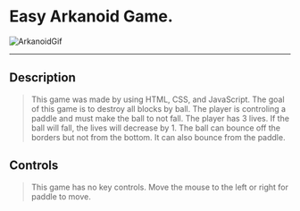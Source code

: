 # Easy Arkanoid Game.
![ArkanoidGif](https://github.com/TsimurKurchyshyn/Arkanoid-Game/assets/151466640/bf318a89-af81-4c02-b3ff-86b1360a94a9)


---

## Description
> This game was made by using HTML, CSS, and JavaScript.
> The goal of this game is to destroy all blocks by ball. The player is controling a paddle and must make the ball to not fall.
>  The player has 3 lives. If the ball will fall, the lives will decrease by 1. The ball can bounce off the borders but not from the bottom. It can also bounce from the paddle.

## Controls
> This game has no key controls. Move the mouse to the left or right for paddle to move.
